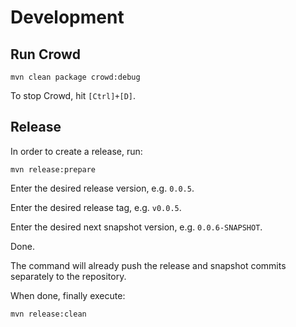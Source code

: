 Development
===========

## Run Crowd

```
mvn clean package crowd:debug
```

To stop Crowd, hit `[Ctrl]+[D]`.

## Release

In order to create a release, run:

```
mvn release:prepare
```

Enter the desired release version, e.g. `0.0.5`.

Enter the desired release tag, e.g. `v0.0.5`.

Enter the desired next snapshot version, e.g. `0.0.6-SNAPSHOT`.

Done.

The command will already push the release and snapshot commits separately to the repository.

When done, finally execute:

```
mvn release:clean
```

